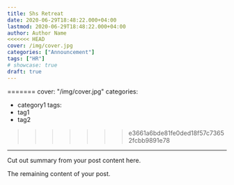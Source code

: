 ```yaml
---
title: Shs Retreat
date: 2020-06-29T18:48:22.000+04:00
lastmod: 2020-06-29T18:48:22.000+04:00
author: Author Name
<<<<<<< HEAD
cover: /img/cover.jpg
categories: ["Announcement"]
tags: ["HR"]
# showcase: true
draft: true
---
```

=======
cover: "/img/cover.jpg"
categories:
- category1
tags:
- tag1
- tag2
>>>>>>> e3661a6bde81fe0ded18f57c73652fcbb9891e78

---
Cut out summary from your post content here.

<!--more-->

The remaining content of your post.
